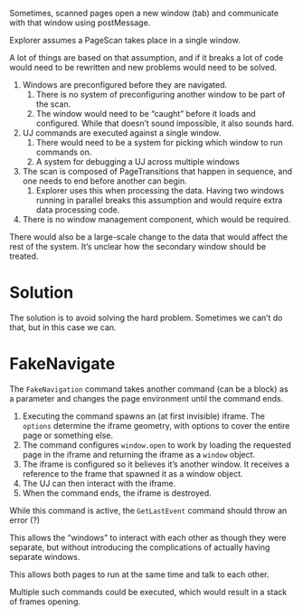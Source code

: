 Sometimes, scanned pages open a new window (tab) and communicate with that window using postMessage.

Explorer assumes a PageScan takes place in a single window.

A lot of things are based on that assumption, and if it breaks a lot of code would need to be rewritten and new problems would need to be solved.

1. Windows are preconfigured before they are navigated.
	1. There is no system of preconfiguring another window to be part of the scan.
	2. The window would need to be “caught” before it loads and configured. While that doesn’t sound impossible, it also sounds hard.
2. UJ commands are executed against a single window.
	1. There would need to be a system for picking which window to run commands on.
	1. A system for debugging a UJ across multiple windows
3. The scan is composed of PageTransitions that happen in sequence, and one needs to end before another can begin.
	1. Explorer uses this when processing the data. Having two windows running in parallel breaks this assumption and would require extra data processing code.
4. There is no window management component, which would be required.

There would also be a large-scale change to the data that would affect the rest of the system. It’s unclear how the secondary window should be treated. 

# Solution
The solution is to avoid solving the hard problem. Sometimes we can’t do that, but in this case we can.

# FakeNavigate
The `FakeNavigation` command takes another command (can be a block) as a parameter and changes the page environment until the command ends.

1. Executing the command spawns an (at first invisible) iframe. The `options` determine the iframe geometry, with options to cover the entire page or something else.
3. The command configures `window.open` to work by loading the requested page in the iframe and returning the iframe as a `window` object.
4. The iframe is configured so it believes it’s another window. It receives a reference to the frame that spawned it as a window object.
5. The UJ can then interact with the iframe.
6. When the command ends, the iframe is destroyed.

While this command is active, the `GetLastEvent` command should throw an error (?)

This allows the “windows” to interact with each other as though they were separate, but without introducing the complications of actually having separate windows.

This allows both pages to run at the same time and talk to each other.

Multiple such commands could be executed, which would result in a stack of frames opening. 